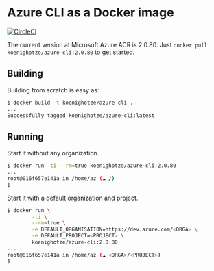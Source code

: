 # Azure CLI as a Docker image

[![CircleCI](https://circleci.com/gh/koenighotze/az-cli-docker/tree/master.svg?style=svg)](https://circleci.com/gh/koenighotze/az-cli-docker/tree/master)

The current version at Microsoft Azure ACR is 2.0.80. Just `docker pull koenighotze/azure-cli:2.0.80` to get started.

## Building

Building from scratch is easy as:

```bash
$ docker build -t koenighotze/azure-cli .
...
Successfully tagged koenighotze/azure-cli:latest
```

## Running

Start it without any organization.

```bash
$ docker run -ti --rm=true koenighotze/azure-cli:2.0.80
...
root@016f657e141a in /home/az (☁ /)
$
```

Start it with a default organization and project.

```bash
$ docker run \
        -ti \
        --rm=true \
        -e DEFAULT_ORGANISATION=https://dev.azure.com/<ORGA> \
        -e DEFAULT_PROJECT=<PROJECT> \
        koenighotze/azure-cli:2.0.80
...
root@016f657e141a in /home/az (☁ <ORGA>/<PROJECT>)
$
```



